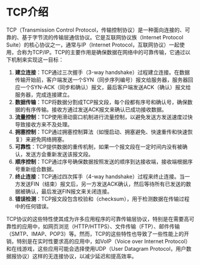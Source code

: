 # TCP介绍

TCP（Transmission Control Protocol，传输控制协议）是一种面向连接的、可靠的、基于字节流的传输层通信协议。它是互联网协议族（Internet Protocol Suite）的核心协议之一，通常与IP（Internet Protocol，互联网协议）一起使用，合称为TCP/IP。TCP的主要作用是确保数据在网络中的可靠传输，它通过以下机制来实现这一目标：

1. **建立连接**：TCP通过三次握手（3-way handshake）过程建立连接。在数据传输开始前，客户端发送一个SYN（同步序列编号）报文给服务器，服务器回应一个SYN-ACK（同步和确认）报文，最后客户端发送ACK（确认）报文给服务器，完成连接建立。
2. **数据传输**：TCP将数据分割成TCP报文段，每个段都有序号和确认号，确保数据的有序传输。接收方通过发送ACK报文来确认已成功接收数据。
3. **流量控制**：TCP使用滑动窗口机制进行流量控制，以避免发送方发送速度过快导致接收方来不及处理。
4. **拥塞控制**：TCP通过拥塞控制算法（如慢启动、拥塞避免、快速重传和快速恢复）来避免网络拥塞。
5. **可靠性**：TCP提供数据的重传机制，如果一个报文段在一定时间内没有被确认，发送方会重新发送该报文段。
6. **顺序控制**：TCP通过序号确保数据按照发送的顺序到达接收端，接收端根据序号重新组合数据。
7. **终止连接**：TCP通过四次挥手（4-way handshake）过程来终止连接。当一方发送FIN（结束）报文后，另一方发送ACK确认，然后等待所有已发送的数据被确认，最后发送FIN报文来关闭连接。
8. **错误检测**：TCP报文段包含校验和（checksum），用于检测数据在传输过程中的任何错误。

TCP协议的这些特性使其成为许多应用程序的可靠传输层协议，特别是在需要高可靠性的应用中，如网页浏览（HTTP/HTTPS）、文件传输（FTP）、邮件传输（SMTP、IMAP、POP3）等。然而，TCP的这些特性也导致了一些性能上的开销，特别是在实时性要求高的应用中，如VoIP（Voice over Internet Protocol）和在线游戏，这些应用可能会选择使用UDP（User Datagram Protocol，用户数据报协议）这样的无连接协议，以减少延迟和提高效率。